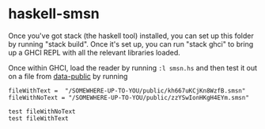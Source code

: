 # haskell-smsn

Once you've got stack (the haskell tool) installed, you can set up this folder by running "stack build". Once it's set up, you can run "stack ghci" to bring up a GHCI REPL with all the relevant libraries loaded.

Once within GHCI, load the reader by running `:l smsn.hs` and then test it out on a file from [data-public](https://www.github.com/synchrony/data-public) by running

```
fileWithText =  "/SOMEWHERE-UP-TO-YOU/public/kh667uKCjKn8WzfB.smsn"
fileWithNoText = "/SOMEWHERE-UP-TO-YOU/public/zzYSwIonHKgH4EYm.smsn"

test fileWithNoText
test fileWithText
```
